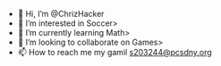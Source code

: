 - 👋 Hi, I’m @ChrizHacker
- 👀 I’m interested in Soccer>
- 🌱 I’m currently learning Math>
- 💞️ I’m looking to collaborate on Games>
- 📫 How to reach me my gamil <s203244@pcsdny.org>

<!---
ChrizHacker/ChrizHacker is a ✨ special ✨ repository because its `README.md` (this file) appears on your GitHub profile.
You can click the Preview link to take a look at your changes.
--->
